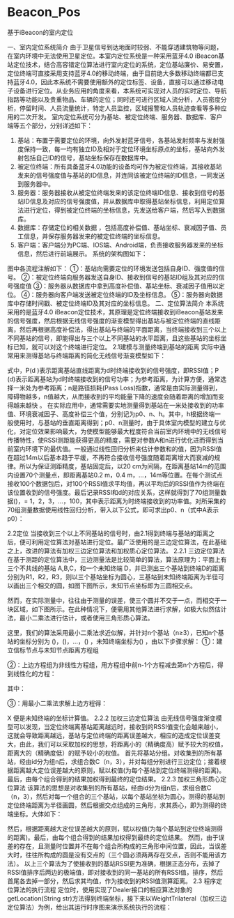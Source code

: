 # Beacon_Pos
基于iBeacon的室内定位

一、室内定位系统简介
由于卫星信号到达地面时较弱、不能穿透建筑物等问题，在室内环境中无法使用卫星定位。本室内定位系统是一种采用蓝牙4.0 iBeacon基站定位技术，结合高容错定位算法进行室内定位的系统，定位基站廉价、易安置，定位终端可直接采用支持蓝牙4.0的移动终端，由于目前绝大多数移动终端都已支持蓝牙4.0，因此本系统不需要使用额外的定位标签、设备，直接可以通过移动电子设备进行定位。从业务应用的角度来看，本系统可实现对人员的实时定位、导航指路等功能以及贵重物品、车辆的定位；同时还可进行区域人流分析，人员密度分析，停留时间、人员流量统计，特定人员监控，区域报警和人员轨迹查看等多种应用的二次开发。
室内定位系统可分为基站、被定位终端、服务器、数据库、客户端等五个部分，分别详述如下：
1. 基站：布置于需要定位的环境，向外发射蓝牙信号，各基站发射频率与发射强度保持一致，每一均有独立ID及相对于定位环境坐标原点的坐标，基站向外发射包括自己ID的信号，基站坐标保存在数据库中。
2. 被定位终端：所有具备蓝牙4.0功能的设备均可作为被定位终端，其接收基站发来的信号强度值与基站的ID信息，并连同该被定位终端的ID信息，一同发送到服务器中。
3. 服务器：服务器接收从被定位终端发来的该定位终端ID信息、接收到信号的基站ID信息及对应的信号强度值，并从数据库中取得基站坐标信息，利用定位算法进行定位，得到被定位终端的坐标信息，先发送给客户端，然后写入到数据库。
4. 数据库：存储定位的相关数据 ，包括高度补偿值、基站坐标、衰减因子值、员工信息，并保存服务器发来的被定位终端的坐标信息。
5. 客户端：客户端分为PC端、IOS端、Android端，负责接收服务器发来的坐标信息，然后进行前端展示。
系统的架构图如下：

图中各流程注解如下：
①：基站向需要定位的环境发送包括自身ID、强度值的信号。
②：被定位终端向服务器发送自身ID、接收到信号的基站ID组及其对应的信号强度值
③：服务器从数据库中拿到高度补偿值、基站坐标、衰减因子值用以定位。
④：服务器向客户端发送被定位终端的ID及坐标信息。
⑤：服务器向数据库中存储时间戳、被定位终端ID及其对应的坐标信息。
二、定位算法简介
本系统采用的是蓝牙4.0 iBeacon定位技术，其原理是定位终端接收到iBeacon基站发来的信号强度，然后根据无线信号强度的渐变模型得出基站与被定位终端的直线距离，然后再根据高度补偿法，得出基站与终端的平面距离，当终端接收到三个以上不同基站的信号，即能得出与三个以上不同基站的水平距离，且这些基站的坐标坐标已知，就可以对这个终端进行定位。
2.1建模与测量终端到基站的距离
实际中通常用来测得基站与终端距离的简化无线信号渐变模型如下：

式中，P(d )表示距离基站直线距离为d时终端接收到的信号强度，即RSSI值；P (d)表示距离基站为d时终端接收到的信号功率；为参考距离，为计算方便，通常选择一米处为参考距离；n是路径损耗(Pass Loss)指数，通常是由实际测量得到，障碍物越多，n值越大，从而接收到的平均能量下降的速度会随着距离的增加而变得越来越快 。
在实际应用中，通常需要实地测量得到基站在一米处接收到的功率值、环境衰减因子、高度补偿三个值，分别记为p0、n、h。其中，h根据终端一般使用时，与基站的垂直距离得到；p0、n测量时，由于具体室内模型的建立与优化，对定位效果影响最大，为使模型能够最大程度符合当前室内环境中的无线信号传播特性，使RSSI测距能获得更高的精度，需要对参数A和n进行优化进而得到当前室内环境下的最优值。一般通过线性回归分析来估计参数和的值，因为RSSI值在超过14m以后基本趋于平缓，不再符合接收信号强度随着距离增大而衰减的规律。所以为保证测距精度，基站固定后，以20 cm为间隔，在距离基站14m的范围内设置70个测量点，即距离基站0.2 m，0.4 m，…，14m等位置。在每个测试点接收100个数据包后，对100个RSSI值求平均值，再以平均后的RSSI值作为终端在该位置收到的信号强度。最后记录RSSI和d的对应关系，这样就得到了70组测量数据()，= 1，2，3，…，100，其中表示距离为时终端接收到的功率值。对所采集的70组测量数据使用线性回归分析，带入以下公式，即可求出p0、n（式中A表示p0）：

2.2定位
当接收到三个以上不同基站的信号时，由2.1得到终端与基站的距离之后，便可利用定位算法对基站进行定位。最广泛使用的是三边定位算法，在此基础之上，改进的算法有加权三边定位算法和加权质心定位算法。
2.2.1 三边定位算法
在基于测距的定位算法中，三边测量法是比较简单的算法，算法原理为：平面上有三个不共线的基站 A,B,C，和一个未知终端 D，并已测出三个基站到终端D的距离分别为R1，R2，R3，则以三个基站坐标为圆心，三基站到未知终端距离为半径可以画出三个相交的圆，如图下图所示，未知节点坐标即为三圆相交点。

然而，在实际测量中，往往由于测量的误差，使三个圆并不交于一点，而相交于一块区域，如下图所示。在此种情况下，便需用其他算法进行求解，如极大似然估计法，最小二乘法进行估计，或者使用三角形质心算法。

这里，我们的算法采用最小二乘法求近似解，并针对n个基站（n≥3），已知n个基站的坐标分别为 ()，()，…，() ，未知终端坐标为() ，由以下步骤求解：
①：建立信标节点与未知节点距离方程组

②：上边方程组为非线性方程组，用方程组中前n-1个方程减去第n个方程后，得到线性化的方程：

其中：

③：用最小二乘法求解上边方程得：

X 便是未知终端的坐标计算值。
2.2.2 加权三边定位算法
由无线信号强度渐变模型可以发现，当定位终端离基站距离越远时，接收到的RSSI值变化会越来越小，这就会导致距离越远，基站与定位终端的距离误差越大，相应的造成定位误差变大，由此，我们可以采取加权的思想，将距离小的（精确度高）赋予较大的权值，距离大的（精确度低）的赋予较小的权值。
首先将基站分组。对收集到的所有基站，经由id分为组n后，求组合数C（n，3），并对每组分别进行三边定位；接着根据距离越大定位误差越大的原则，赋以权值(为每个基站到定位终端测得的距离)。最后，由每个组合得到的结果加权得到最终的定位结果。
2.2.3 加权三角形质心定位算法
该算法的思想是对收集到的所有基站，经由id分为组n后，求组合数C（n，3），然后对每一个组合的三个基站，以每个基站坐标为圆心，测得的基站到定位终端距离为半径画圆，然后根据交点组成的三角形，求其质心，即为测得的终端坐标。大体如下：

然后，根据距离越大定位误差越大的原则，赋以权值(为每个基站到定位终端测得的距离)。最后，由每个组合得到的结果加权得到最终的定位结果。 然而，由于误差的存在，且测量时位置并不在每个组合所构成的三角形中间位置，因此，当误差大时，往往所构成的圆是没有交点的（三个圆必须两两存在交点，否则不能用该方法）。
以上三个算法为了使接收到的基站RSSI更为准确，根据正态分布，去掉了RSSI值排序后两边的极端值，即对接收到的同一基站的所有RSSI值，排序，然后首尾各去掉一部分，然后求其均值，作为接收到的RSSI值测算距离。
2.3 程序定位算法的执行流程
定位时，使用实现了Dealer接口的相应算法对象的getLocation(String str)方法得到终端坐标，接下来以WeightTrilateral（加权三边定位算法）为例，给出其运行时序图来演示系统执行的流程：

